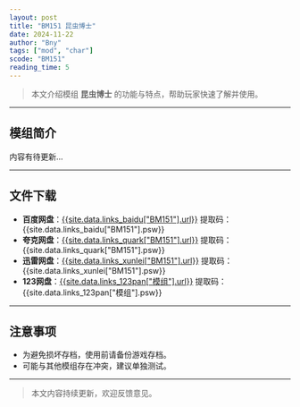 ```yaml
---
layout: post
title: "BM151 昆虫博士"
date: 2024-11-22
author: "Bny"
tags: ["mod", "char"]
scode: "BM151"
reading_time: 5
---
```


> 本文介绍模组 **昆虫博士** 的功能与特点，帮助玩家快速了解并使用。

---

## 模组简介

内容有待更新...

---

## 文件下载
- **百度网盘**：[{{site.data.links_baidu["BM151"].url}}]({{site.data.links_baidu["BM151"].url}}) 提取码：{{site.data.links_baidu["BM151"].psw}}
- **夸克网盘**：[{{site.data.links_quark["BM151"].url}}]({{site.data.links_quark["BM151"].url}}) 提取码：{{site.data.links_quark["BM151"].psw}}
- **迅雷网盘**：[{{site.data.links_xunlei["BM151"].url}}]({{site.data.links_xunlei["BM151"].url}}) 提取码：{{site.data.links_xunlei["BM151"].psw}}
- **123网盘**：[{{site.data.links_123pan["模组"].url}}]({{site.data.links_123pan["模组"].url}}) 提取码：{{site.data.links_123pan["模组"].psw}}

---

## 注意事项
- 为避免损坏存档，使用前请备份游戏存档。
- 可能与其他模组存在冲突，建议单独测试。

---

> 本文内容持续更新，欢迎反馈意见。
